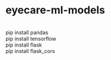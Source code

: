 # eyecare-ml-models

<br>pip install pandas
<br>pip install tensorflow
<br>pip install flask
<br>pip install flask_cors